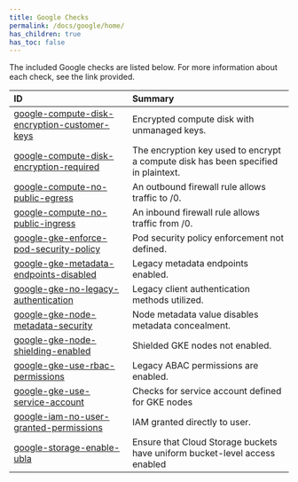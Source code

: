 ```yaml
---
title: Google Checks
permalink: /docs/google/home/
has_children: true
has_toc: false
---
```


The included Google checks are listed below. For more information about each check, see the link provided.

| ID  | Summary |
|:-------|:-------------|
|[google-compute-disk-encryption-customer-keys](/docs/google/compute/disk-encryption-customer-keys)|Encrypted compute disk with unmanaged keys.|
|[google-compute-disk-encryption-required](/docs/google/compute/disk-encryption-required)|The encryption key used to encrypt a compute disk has been specified in plaintext.|
|[google-compute-no-public-egress](/docs/google/compute/no-public-egress)|An outbound firewall rule allows traffic to /0.|
|[google-compute-no-public-ingress](/docs/google/compute/no-public-ingress)|An inbound firewall rule allows traffic from /0.|
|[google-gke-enforce-pod-security-policy](/docs/google/gke/enforce-pod-security-policy)|Pod security policy enforcement not defined.|
|[google-gke-metadata-endpoints-disabled](/docs/google/gke/metadata-endpoints-disabled)|Legacy metadata endpoints enabled.|
|[google-gke-no-legacy-authentication](/docs/google/gke/no-legacy-authentication)|Legacy client authentication methods utilized.|
|[google-gke-node-metadata-security](/docs/google/gke/node-metadata-security)|Node metadata value disables metadata concealment.|
|[google-gke-node-shielding-enabled](/docs/google/gke/node-shielding-enabled)|Shielded GKE nodes not enabled.|
|[google-gke-use-rbac-permissions](/docs/google/gke/use-rbac-permissions)|Legacy ABAC permissions are enabled.|
|[google-gke-use-service-account](/docs/google/gke/use-service-account)|Checks for service account defined for GKE nodes|
|[google-iam-no-user-granted-permissions](/docs/google/iam/no-user-granted-permissions)|IAM granted directly to user.|
|[google-storage-enable-ubla](/docs/google/storage/enable-ubla)|Ensure that Cloud Storage buckets have uniform bucket-level access enabled|

